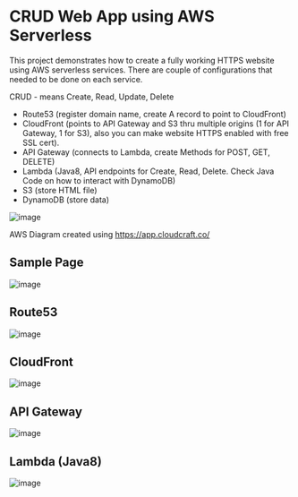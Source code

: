 CRUD Web App using AWS Serverless
=================================

This project demonstrates how to create a fully working HTTPS website using AWS serverless services. There are couple of configurations that needed to be done on each service. 

CRUD - means Create, Read, Update, Delete

- Route53 (register domain name, create A record to point to CloudFront)
- CloudFront (points to API Gateway and S3 thru multiple origins (1 for API Gateway, 1 for S3), also you can make website HTTPS enabled with free SSL cert).
- API Gateway (connects to Lambda, create Methods for POST, GET, DELETE)
- Lambda (Java8, API endpoints for Create, Read, Delete. Check Java Code on how to interact with DynamoDB)
- S3 (store HTML file)
- DynamoDB (store data)

![image](https://user-images.githubusercontent.com/4587445/123011931-ec4e4c00-d3f3-11eb-9df3-8970de879024.png)

AWS Diagram created using https://app.cloudcraft.co/

Sample Page
-----------

![image](https://user-images.githubusercontent.com/4587445/123012513-f3298e80-d3f4-11eb-8de6-4dd2851cbd4e.png)

Route53
-------

![image](https://user-images.githubusercontent.com/4587445/123012756-6d5a1300-d3f5-11eb-88dd-c4738871e079.png)

CloudFront
----------

![image](https://user-images.githubusercontent.com/4587445/123012940-caee5f80-d3f5-11eb-8b35-e73e8ce27796.png)

API Gateway
-----------

![image](https://user-images.githubusercontent.com/4587445/123014465-e5760800-d3f8-11eb-9d95-5033bedfdfc2.png)

Lambda (Java8)
--------------

![image](https://user-images.githubusercontent.com/4587445/123014570-1ce4b480-d3f9-11eb-8a13-ca2dd884625b.png)
